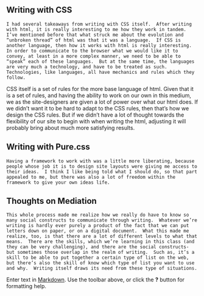 ## Writing with CSS
	I had several takeaways from writing with CSS itself.  After writing with html, it is really interesting to me how they work in tandem.  I’ve mentioned before that what struck me about the evolution and “unbroken thread” of html was that it was a language.  If CSS is another language, then how it works with html is really interesting.  In order to communicate to the browser what we would like it to convey, at least in a more complex manner, we need to be able to “speak” each of these languages.  But at the same time, the languages are very much a technology, and have to be treated as such. Technologies, like languages, all have mechanics and rules which they follow.  
CSS itself is a set of rules for the more base language of html.  Given that it is a set of rules, and having the ability to work on our own in this medium, we as the site-designers are given a lot of power over what our html does.  If we didn’t want it to be hard to adapt to the CSS rules, then that’s how we design the CSS rules.  But if we didn’t have a lot of thought towards the flexibility of our site to begin with when writing the html, adjusting it will probably bring about much more satisfying results.

## Writing with Pure.css
	Having a framework to work with was a little more liberating, because people whose job it is to design site layouts were giving me access to their ideas.  I think I like being told what I should do, so that part appealed to me, but there was also a lot of freedom within the framework to give your own ideas life.

## Thoughts on Mediation	
	This whole process made me realize how we really do have to know so many social constructs to communicate through writing.  Whatever we’re writing is hardly ever purely a product of the fact that we can put letters down on paper, or on a digital document.  What this made me realize, too, is that there are a lot of different levels to what that means.  There are the skills, which we’re learning in this class (and they can be very challenging), and there are the social constructs- but sometimes those overlap in the realm of writing.  Such as, it’s a skill to be able to put together a certain type of list on the web, but there’s also the skill of know which type of list you want to use and why.  Writing itself draws its need from these type of situations.

Enter text in [Markdown](http://daringfireball.net/projects/markdown/). Use the toolbar above, or click the **?** button for formatting help.
